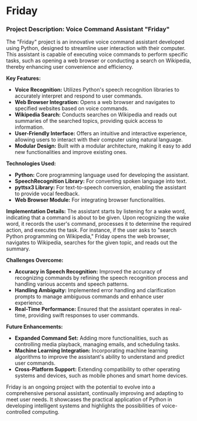 # Friday
### Project Description: Voice Command Assistant "Friday"

The "Friday" project is an innovative voice command assistant developed using Python, designed to streamline user interaction with their computer. This assistant is capable of executing voice commands to perform specific tasks, such as opening a web browser or conducting a search on Wikipedia, thereby enhancing user convenience and efficiency.

**Key Features:**
- **Voice Recognition:** Utilizes Python's speech recognition libraries to accurately interpret and respond to user commands.
- **Web Browser Integration:** Opens a web browser and navigates to specified websites based on voice commands.
- **Wikipedia Search:** Conducts searches on Wikipedia and reads out summaries of the searched topics, providing quick access to information.
- **User-Friendly Interface:** Offers an intuitive and interactive experience, allowing users to interact with their computer using natural language.
- **Modular Design:** Built with a modular architecture, making it easy to add new functionalities and improve existing ones.

**Technologies Used:**
- **Python:** Core programming language used for developing the assistant.
- **SpeechRecognition Library:** For converting spoken language into text.
- **pyttsx3 Library:** For text-to-speech conversion, enabling the assistant to provide vocal feedback.
- **Web Browser Module:** For integrating browser functionalities.

**Implementation Details:**
The assistant starts by listening for a wake word, indicating that a command is about to be given. Upon recognizing the wake word, it records the user's command, processes it to determine the required action, and executes the task. For instance, if the user asks to "search Python programming on Wikipedia," Friday opens the web browser, navigates to Wikipedia, searches for the given topic, and reads out the summary.

**Challenges Overcome:**
- **Accuracy in Speech Recognition:** Improved the accuracy of recognizing commands by refining the speech recognition process and handling various accents and speech patterns.
- **Handling Ambiguity:** Implemented error handling and clarification prompts to manage ambiguous commands and enhance user experience.
- **Real-Time Performance:** Ensured that the assistant operates in real-time, providing swift responses to user commands.

**Future Enhancements:**
- **Expanded Command Set:** Adding more functionalities, such as controlling media playback, managing emails, and scheduling tasks.
- **Machine Learning Integration:** Incorporating machine learning algorithms to improve the assistant's ability to understand and predict user commands.
- **Cross-Platform Support:** Extending compatibility to other operating systems and devices, such as mobile phones and smart home devices.

Friday is an ongoing project with the potential to evolve into a comprehensive personal assistant, continually improving and adapting to meet user needs. It showcases the practical application of Python in developing intelligent systems and highlights the possibilities of voice-controlled computing.
